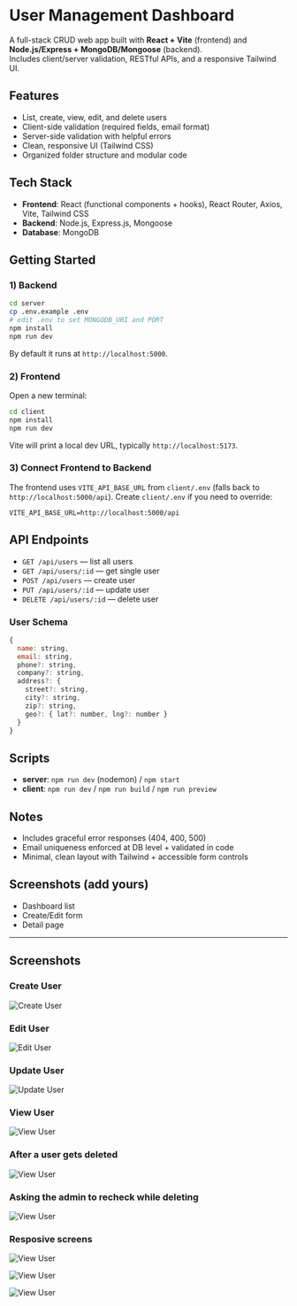 # User Management Dashboard

A full-stack CRUD web app built with **React + Vite** (frontend) and **Node.js/Express + MongoDB/Mongoose** (backend).  
Includes client/server validation, RESTful APIs, and a responsive Tailwind UI.

## Features
- List, create, view, edit, and delete users
- Client-side validation (required fields, email format)
- Server-side validation with helpful errors
- Clean, responsive UI (Tailwind CSS)
- Organized folder structure and modular code

## Tech Stack
- **Frontend**: React (functional components + hooks), React Router, Axios, Vite, Tailwind CSS
- **Backend**: Node.js, Express.js, Mongoose
- **Database**: MongoDB


## Getting Started

### 1) Backend
```bash
cd server
cp .env.example .env
# edit .env to set MONGODB_URI and PORT
npm install
npm run dev
```
By default it runs at `http://localhost:5000`.

### 2) Frontend
Open a new terminal:
```bash
cd client
npm install
npm run dev
```
Vite will print a local dev URL, typically `http://localhost:5173`.

### 3) Connect Frontend to Backend
The frontend uses `VITE_API_BASE_URL` from `client/.env` (falls back to `http://localhost:5000/api`).
Create `client/.env` if you need to override:
```
VITE_API_BASE_URL=http://localhost:5000/api
```

## API Endpoints
- `GET /api/users` — list all users
- `GET /api/users/:id` — get single user
- `POST /api/users` — create user
- `PUT /api/users/:id` — update user
- `DELETE /api/users/:id` — delete user

### User Schema
```js
{
  name: string,
  email: string,
  phone?: string,
  company?: string,
  address?: {
    street?: string,
    city?: string,
    zip?: string,
    geo?: { lat?: number, lng?: number }
  }
}
```

## Scripts
- **server**: `npm run dev` (nodemon) / `npm start`
- **client**: `npm run dev` / `npm run build` / `npm run preview`

## Notes
- Includes graceful error responses (404, 400, 500)
- Email uniqueness enforced at DB level + validated in code
- Minimal, clean layout with Tailwind + accessible form controls

## Screenshots (add yours)
- Dashboard list
- Create/Edit form
- Detail page

---


## Screenshots

### Create User
![Create User](./screenshots/createuser.png)

### Edit User
![Edit User](./screenshots/edituser.png)

### Update User
![Update User](./screenshots/updateuser.png)

### View User
![View User](./screenshots/viewuser.png)

### After a user gets deleted
![View User](./screenshots/afterdeletionuser.png)

### Asking the admin to recheck while deleting
![View User](./screenshots/whiledeleting.png)

### Resposive screens
![View User](./screenshots/responsive-dashboard.png)

![View User](./screenshots/responsive-edituser.png)

![View User](./screenshots/responsive-userinfo.png)





